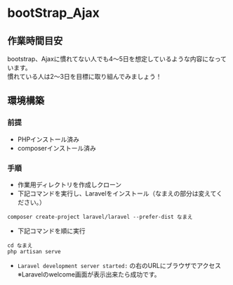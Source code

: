 # bootStrap_Ajax

## 作業時間目安
bootstrap、Ajaxに慣れてない人でも4〜5日を想定しているような内容になっています。  
慣れている人は2〜3日を目標に取り組んでみましょう！

## 環境構築
### 前提
- PHPインストール済み
- composerインストール済み

### 手順
- 作業用ディレクトリを作成しクローン
- 下記コマンドを実行し、Laravelをインストール（なまえの部分は変えてください。）
```shell
composer create-project laravel/laravel --prefer-dist なまえ
```
- 下記コマンドを順に実行
```shell
cd なまえ
php artisan serve
```
- `Laravel development server started:` の右のURLにブラウザでアクセス  
  ※Laravelのwelcome画面が表示出来たら成功です。
